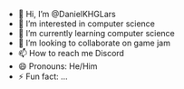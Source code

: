 - 👋 Hi, I’m @DanielKHGLars
- 👀 I’m interested in computer science
- 🌱 I’m currently learning computer science
- 💞️ I’m looking to collaborate on game jam
- 📫 How to reach me Discord
- 😄 Pronouns: He/Him
- ⚡ Fun fact: ...

<!---
DanielKHGLars/DanielKHGLars is a ✨ special ✨ repository because its `README.md` (this file) appears on your GitHub profile.
You can click the Preview link to take a look at your changes.
--->
